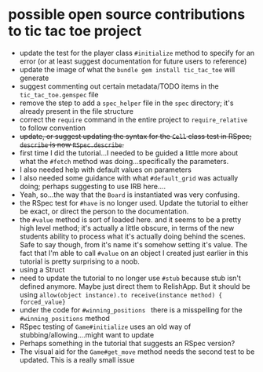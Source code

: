 # possible open source contributions to tic tac toe project

* update the test for the player class `#initialize` method to specify for an error (or at least suggest documentation for future users to reference)
* update the image of what the `bundle gem install tic_tac_toe` will generate
* suggest commenting out certain metadata/TODO items in the `tic_tac_toe.gemspec` file
* remove the step to add a `spec_helper` file in the `spec` directory;  it's already present in the file structure
* correct the `require` command in the entire project to `require_relative` to follow convention
* ~~update, or suggest updating the syntax for the `Cell` class test in RSpec; `describe` is now `RSpec.describe`.~~ 
* first time I did the tutorial...I needed to be guided a little more about what the `#fetch` method was doing...specifically the parameters. 
* I also needed help with default values on parameters
* I also needed some guidance with what `#default_grid` was actually doing; perhaps suggesting to use IRB here....
* Yeah, so...the way that the `Board` is instantiated was very confusing. 
* the RSpec test for `#have` is no longer used. Update the tutorial to either be exact, or direct the person to the documentation. 
* the `#value` method is sort of loaded here. and it seems to be a pretty high level method; it's actually a little obscure, in terms of the new students ability to process what it's actually doing behind the scenes. Safe to say though, from it's name it's somehow setting it's value. The fact that I'm able to call `#value` on an object I created just earlier in this tutorial is pretty surprising to a noob. 
* using a Struct
* need to update the tutorial to no longer use `#stub` because stub isn't defined anymore. Maybe just direct them to RelishApp. But it should be using `allow(object instance).to receive(instance method) { forced_value} `
* under the code for `#winning_positions ` there is a misspelling for the `#winning_positions` method
* RSpec testing of `Game#initialize` uses an old way of stubbing/allowing....might want to update
* Perhaps something in the tutorial that suggests an RSpec version?
* The visual aid for the `Game#get_move` method needs the second test to be updated. This is a really small issue
